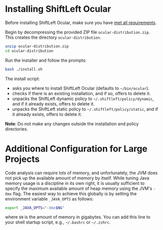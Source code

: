 # Installing ShiftLeft Ocular

Before installing ShiftLeft Ocular, make sure you have [met all requirements](../introduction/requirements).

Begin by decompressing the provided ZIP file `ocular-distribution.zip`. This creates the directory `ocular-distribution`.

```bash
unzip ocular-distribution.zip
cd ocular-distribution
```

Run the installer and follow the prompts:

```bash
bash ./install.sh
```

The install script:

* asks you where to install ShiftLeft Ocular (defaults to `~/bin/ocular`).
* checks if there is an existing installation, and if so, offers to delete it.
* unpacks the ShiftLeft dynamic policy to `~/.shiftleft/policy/dynamic`, and if it already exists, offers to delete it.
* unpacks the ShiftLeft static policy to `~/.shiftleft/policy/static`, and if it already exists, offers to delete it.

**Note**: Do not make any changes outside the installation and policy directories.

# Additional Configuration for Large Projects

Code analysis can require lots of memory, and unfortunately, the JVM does not pick up the available amount of memory by itself. While tuning Java memory usage is a discipline in its own right, it is usually sufficient to specify the maximum available amount of heap memory using the JVM's `-Xmx` flag. The easiest way to achieve this globally is by setting the environment variable `_JAVA_OPTS` as follows:

```bash
export _JAVA_OPTS="-Xmx$NG"
```
where `$N` is the amount of memory in gigabytes. You can add this line to your shell startup script, e.g., `~/.bashrc` or `~/.zshrc`.
